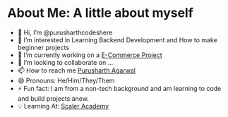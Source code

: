 # About Me: A little about myself
- 👋 Hi, I’m @purusharthcodeshere
- 👀 I’m interested in Learning Backend Development and How to make beginner projects
- 🌱 I’m currently working on a [E-Commerce Project](https://github.com/purusharthcodeshere/ScalerBackendProject)
- 💞️ I’m looking to collaborate on ...
- 📫 How to reach me [Purusharth Agarwal](https://www.linkedin.com/in/purusharthagarwal/)
- 😄 Pronouns: He/Him/They/Them
- ⚡ Fun fact: I am from a non-tech background and am learning to code and build projects anew.
- 💡 Learning At: [Scaler Academy](https://github.com/scaleracademy)

<!---
purusharthcodeshere/purusharthcodeshere is a ✨ special ✨ repository because its `README.md` (this file) appears on your GitHub profile.
You can click the Preview link to take a look at your changes.
--->
